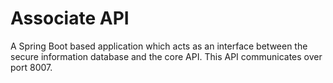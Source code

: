 # Associate API

A Spring Boot based application which acts as an interface between the secure information database and the core API. This API communicates over port 8007.
